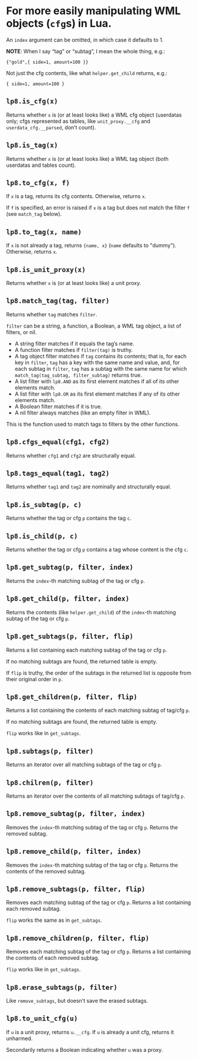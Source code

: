 
For more easily manipulating WML objects (`cfg`s) in Lua.
===============================================================================

An `index` argument can be omitted, in which case it defaults to 1.


**NOTE**: When I say “tag” or “subtag”, I mean the whole thing, e.g.:

	{"gold",{ side=1, amount=100 }}

Not just the cfg contents, like what `helper.get_child` returns, e.g.:

	{ side=1, amount=100 }


`lp8.is_cfg(x)`
-------------------------------------------------------------------------------
Returns whether `x` is (or at least looks like) a WML cfg object (userdatas
only; cfgs represented as tables, like `unit_proxy.__cfg` and
`userdata_cfg.__parsed`, don’t count).


`lp8.is_tag(x)`
-------------------------------------------------------------------------------
Returns whether `x` is (or at least looks like) a WML tag object (both
userdatas and tables count).


`lp8.to_cfg(x, f)`
-------------------------------------------------------------------------------
If `x` is a tag, returns its cfg contents. Otherwise, returns `x`.

If `f` is specified, an error is raised if `x` is a tag but does not match the
filter `f` (see `match_tag` below).


`lp8.to_tag(x, name)`
-------------------------------------------------------------------------------
If `x` is not already a tag, returns `{name, x}` (`name` defaults to "dummy").
Otherwise, returns `x`.


`lp8.is_unit_proxy(x)`
-------------------------------------------------------------------------------
Returns whether `x` is (or at least looks like) a unit proxy.


`lp8.match_tag(tag, filter)`
-------------------------------------------------------------------------------
Returns whether `tag` matches `filter`.

`filter` can be a string, a function, a Boolean, a WML tag object, a list of
filters, or nil.

* A string filter matches if it equals the tag’s name.
* A function filter matches if `filter(tag)` is truthy.
* A tag object filter matches if `tag` contains its contents; that is, for each
  key in `filter`, `tag` has a key with the same name and value, and, for each
  subtag in `filter`, `tag` has a subtag with the same name for which
  `match_tag(tag_subtag, filter_subtag)` returns true.
* A list filter with `lp8.AND` as its first element matches if all of its
  other elements match.
* A list filter with `lp8.OR` as its first element matches if any of its
  other elements match.
* A Boolean filter matches if it is true.
* A nil filter always matches (like an empty filter in WML).

This is the function used to match tags to filters by the other functions.


`lp8.cfgs_equal(cfg1, cfg2)`
-------------------------------------------------------------------------------
Returns whether `cfg1` and `cfg2` are structurally equal.


`lp8.tags_equal(tag1, tag2)`
-------------------------------------------------------------------------------
Returns whether `tag1` and `tag2` are nominally and structurally equal.


`lp8.is_subtag(p, c)`
-------------------------------------------------------------------------------
Returns whether the tag or cfg `p` contains the tag `c`.


`lp8.is_child(p, c)`
-------------------------------------------------------------------------------
Returns whether the tag or cfg `p` contains a tag whose content is the cfg `c`.


`lp8.get_subtag(p, filter, index)`
-------------------------------------------------------------------------------
Returns the `index`-th matching subtag of the tag or cfg `p`.


`lp8.get_child(p, filter, index)`
-------------------------------------------------------------------------------
Returns the contents (like `helper.get_child`) of the `index`-th matching
subtag of the tag or cfg `p`.


`lp8.get_subtags(p, filter, flip)`
-------------------------------------------------------------------------------
Returns a list containing each matching subtag of the tag or cfg `p`.

If no matching subtags are found, the returned table is empty.

If `flip` is truthy, the order of the subtags in the returned list is opposite
from their original order in `p`.


`lp8.get_children(p, filter, flip)`
-------------------------------------------------------------------------------
Returns a list containing the contents of each matching subtag of tag/cfg `p`.

If no matching subtags are found, the returned table is empty.

`flip` works like in `get_subtags`.


`lp8.subtags(p, filter)`
-------------------------------------------------------------------------------
Returns an iterator over all matching subtags of the tag or cfg `p`.


`lp8.chilren(p, filter)`
-------------------------------------------------------------------------------
Returns an iterator over the contents of all matching subtags of tag/cfg `p`.


`lp8.remove_subtag(p, filter, index)`
-------------------------------------------------------------------------------
Removes the `index`-th matching subtag of the tag or cfg `p`.
Returns the removed subtag.


`lp8.remove_child(p, filter, index)`
-------------------------------------------------------------------------------
Removes the `index`-th matching subtag of the tag or cfg `p`.
Returns the contents of the removed subtag.


`lp8.remove_subtags(p, filter, flip)`
-------------------------------------------------------------------------------
Removes each matching subtag of the tag or cfg `p`.
Returns a list containing each removed subtag.

`flip` works the same as in `get_subtags`.


`lp8.remove_children(p, filter, flip)`
-------------------------------------------------------------------------------
Removes each matching subtag of the tag or cfg `p`.
Returns a list containing the contents of each removed subtag.

`flip` works like in `get_subtags`.


`lp8.erase_subtags(p, filter)`
-------------------------------------------------------------------------------
Like `remove_subtags`, but doesn’t save the erased subtags.


`lp8.to_unit_cfg(u)`
-------------------------------------------------------------------------------
If `u` is a unit proxy, returns `u.__cfg`. If `u` is already a unit cfg,
returns it unharmed.

Secondarily returns a Boolean indicating whether `u` was a proxy.

